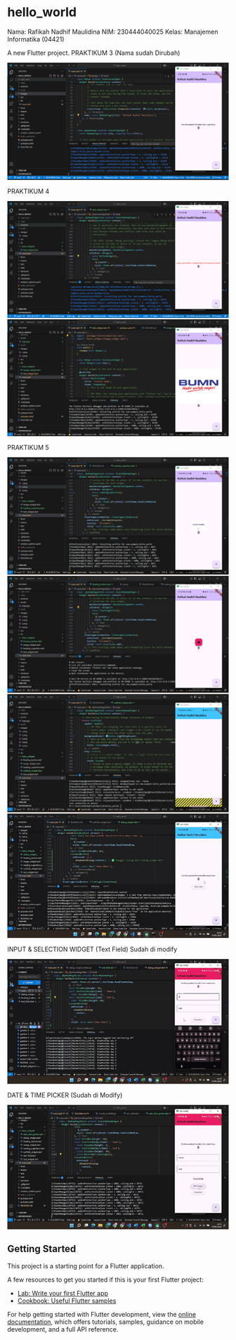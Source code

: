# hello_world

Nama: Rafikah Nadhif Maulidina
NIM: 230444040025
Kelas: Manajemen Informatika (04421)

A new Flutter project.
PRAKTIKUM 3 (Nama sudah Dirubah)

!['Screenshoot Hello World](images/1.png)

PRAKTIKUM 4

!['Screenshoot Hello World](images/2.png)
!['Screenshoot Hello World](images/3.png)

PRAKTIKUM 5

!['Screenshoot Hello World](images/4.png)
!['Screenshoot Hello World](images/5.png)
!['Screenshoot Hello World](images/6.png)
!['GIF Hello World](images/dialog_widget_rafikah.gif)

INPUT & SELECTION WIDGET (Text Field) Sudah di modify

!['GIF Hello World'](images/modify_textfield.gif)

DATE & TIME PICKER (Sudah di Modify)

!['GIF Hello World'](images/date_time_picker_new.gif)



## Getting Started

This project is a starting point for a Flutter application.

A few resources to get you started if this is your first Flutter project:

- [Lab: Write your first Flutter app](https://docs.flutter.dev/get-started/codelab)
- [Cookbook: Useful Flutter samples](https://docs.flutter.dev/cookbook)

For help getting started with Flutter development, view the
[online documentation](https://docs.flutter.dev/), which offers tutorials,
samples, guidance on mobile development, and a full API reference.
